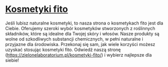 # [Kosmetyki fito](https://zielonelaboratorium.pl/kosmetyki-fito/)

Jeśli lubisz naturalne kosmetyki, to nasza strona o kosmetykach fito jest dla Ciebie. Oferujemy szeroki wybór kosmetyków stworzonych z roślinnych składników, które są idealne dla Twojej skóry i włosów. Nasze produkty są wolne od szkodliwych substancji chemicznych, w pełni naturalne i przyjazne dla środowiska. Przekonaj się sam, jak wiele korzyści możesz uzyskać stosując kosmetyki fito. Odwiedź naszą stronę (https://zielonelaboratorium.pl/kosmetyki-fito/) i wybierz najlepsze dla siebie!